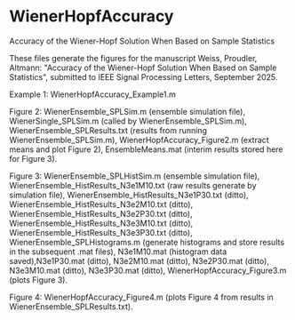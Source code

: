 # WienerHopfAccuracy
Accuracy of the Wiener-Hopf Solution When Based on Sample Statistics

These files generate the figures for the manuscript
Weiss, Proudler, Altmann: "Accuracy of the Wiener-Hopf Solution When Based on Sample Statistics", submitted to IEEE Signal Processing Letters, September 2025.

Example 1: WienerHopfAccuracy_Example1.m

Figure 2: WienerEnsemble_SPLSim.m (ensemble simulation file), WienerSingle_SPLSim.m  (called by WienerEnsemble_SPLSim.m), WienerEnsemble_SPLResults.txt (results from running WienerEnsemble_SPLSim.m), WienerHopfAccuracy_Figure2.m (extract means and plot Figure 2), EnsembleMeans.mat  (interim results stored here for Figure 3).

Figure 3: WienerEnsemble_SPLHistSim.m  (ensemble simulation file), WienerEnsemble_HistResults_N3e1M10.txt  (raw results generate by simulation file), WienerEnsemble_HistResults_N3e1P30.txt (ditto), WienerEnsemble_HistResults_N3e2M10.txt (ditto), WienerEnsemble_HistResults_N3e2P30.txt (ditto), WienerEnsemble_HistResults_N3e3M10.txt (ditto), WienerEnsemble_HistResults_N3e3P30.txt (ditto), WienerEnsemble_SPLHistograms.m (generate histograms and store
results in the subsequent .mat files), N3e1M10.mat (histogram data saved),N3e1P30.mat (ditto), N3e2M10.mat (ditto), N3e2P30.mat (ditto), N3e3M10.mat (ditto), N3e3P30.mat (ditto),	WienerHopfAccuracy_Figure3.m (plots Figure 3).

Figure 4: WienerHopfAccuracy_Figure4.m (plots Figure 4 from results in WienerEnsemble_SPLResults.txt).
